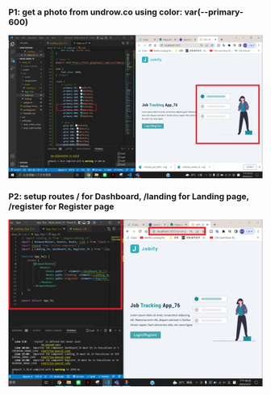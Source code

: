 ### P1: get a photo from undrow.co using color: var(--primary-600)

![img1](./P1.png)

### P2: setup routes / for Dashboard, /landing for Landing page, /register for Register page

![img2](./P2.png)
